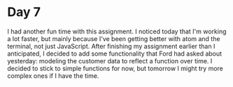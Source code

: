 # Day 7

I had another fun time with this assignment. I noticed today that I'm working a lot faster, but mainly because I've been getting better with atom and the terminal, not just JavaScript. After finishing my assignment earlier than I anticipated, I decided to add some functionality that Ford had asked about yesterday: modeling the customer data to reflect a function over time. I decided to stick to simple functions for now, but tomorrow I might try more complex ones if I have the time.
